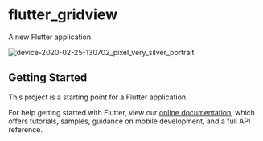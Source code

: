 # flutter_gridview

A new Flutter application.

![device-2020-02-25-130702_pixel_very_silver_portrait](https://user-images.githubusercontent.com/4372065/76675981-320f4880-65e5-11ea-94f7-0f5860f9b46c.png)

## Getting Started

This project is a starting point for a Flutter application.

For help getting started with Flutter, view our
[online documentation](http://theflutterblog.com/), which offers tutorials,
samples, guidance on mobile development, and a full API reference.
